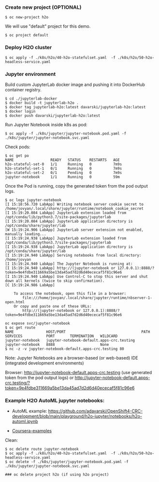### Create new project (OPTIONAL)
```
$ oc new-project h2o
```
We will use "default" project for this demo.
```
$ oc project default
```
### Deploy H2O cluster
```
$ oc apply -f ./k8s/h2o/40-h2o-statefulset.yaml  -f ./k8s/h2o/50-h2o-headless-service.yaml
```

### Jupyter environment

Build custom JupyterLab docker image and pushing it into DockerHub container registry.
```
$ cd ./jupyterlab-docker
$ docker build -t jupyterlab-h2o .
$ docker tag jupyterlab-h2o:latest davarski/jupyterlab-h2o:latest
$ docker login 
$ docker push davarski/jupyterlab-h2o:latest

```
Run Jupyter Notebook inside k8s as pod:
```
$ oc apply -f ./k8s/jupyter/jupyter-notebook.pod.yaml -f ./k8s/jupyter/jupyter-notebook.svc.yaml

```
Check pods:
```
$ oc get po
NAME                 READY   STATUS    RESTARTS   AGE
h2o-stateful-set-0   1/1     Running   0          7m9s
h2o-stateful-set-1   0/1     Running   0          7m9s
h2o-stateful-set-2   0/1     Pending   0          7m9s
jupyter-notebook     1/1     Running   0          59m
```
Once the Pod is running, copy the generated token from the pod output logs.
```
$ oc logs jupyter-notebook
[I 15:18:56.720 LabApp] Writing notebook server cookie secret to /home/jovyan/.local/share/jupyter/runtime/notebook_cookie_secret
[I 15:19:20.084 LabApp] JupyterLab extension loaded from /opt/conda/lib/python3.7/site-packages/jupyterlab
[I 15:19:20.084 LabApp] JupyterLab application directory is /opt/conda/share/jupyter/lab
[W 15:19:24.906 LabApp] JupyterLab server extension not enabled, manually loading...
[I 15:19:24.938 LabApp] JupyterLab extension loaded from /opt/conda/lib/python3.7/site-packages/jupyterlab
[I 15:19:24.938 LabApp] JupyterLab application directory is /opt/conda/share/jupyter/lab
[I 15:19:24.940 LabApp] Serving notebooks from local directory: /home/jovyan
[I 15:19:24.940 LabApp] The Jupyter Notebook is running at:
[I 15:19:24.940 LabApp] http://(jupyter-notebook or 127.0.0.1):8888/?token=9e4fdbe311669a5be13da45ad7d2d6d40ececaf5f81c96e6
[I 15:19:24.940 LabApp] Use Control-C to stop this server and shut down all kernels (twice to skip confirmation).
[C 15:19:24.986 LabApp] 
    
    To access the notebook, open this file in a browser:
        file:///home/jovyan/.local/share/jupyter/runtime/nbserver-1-open.html
    Or copy and paste one of these URLs:
        http://(jupyter-notebook or 127.0.0.1):8888/?token=9e4fdbe311669a5be13da45ad7d2d6d40ececaf5f81c96e6
```
```
oc expose svc/jupyter-notebook
$ oc get route
NAME               HOST/PORT                                   PATH   SERVICES           PORT       TERMINATION   WILDCARD
jupyter-notebook   jupyter-notebook-default.apps-crc.testing          jupyter-notebook   8888                     None
$ nc -z -v jupyter-notebook-default.apps-crc.testing 80
```
Note: Jupyter Notebooks are a browser-based (or web-based) IDE (integrated development environments)

Browser: http://jupyter-notebook-default.apps-crc.testing (use generated token from the pod output logs) or http://jupyter-notebook-default.apps-crc.testing/?token=9e4fdbe311669a5be13da45ad7d2d6d40ececaf5f81c96e6

### Example H2O AutoML jupyter notebooks:

- AutoML example: https://github.com/adavarski/OpenShift4-CRC-development/blob/main/playground/h2o-jupyter/notebooks/h2o-automl.ipynb 


- [Coursera-examples](https://github.com/adavarski/OpenShift4-CRC-development/tree/main/playground/h2o-jupyter/notebooks/Coursera-examples)

Clean: 

```
$ oc delete route jupyter-notebook
$ oc apply -f ./k8s/h2o/40-h2o-statefulset.yaml  -f ./k8s/h2o/50-h2o-headless-service.yaml
$ oc delete -f ./k8s/jupyter/jupyter-notebook.pod.yaml -f ./k8s/jupyter/jupyter-notebook.svc.yaml

### oc delete project h2o (if using h2o project)
```
